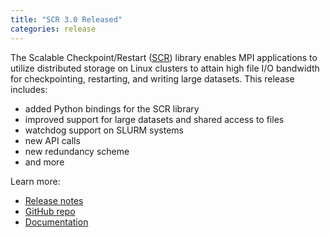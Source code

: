```yaml
---
title: "SCR 3.0 Released"
categories: release
---
```


The Scalable Checkpoint/Restart ([SCR](https://github.com/LLNL/scr)) library enables MPI applications to utilize distributed storage on Linux clusters to attain high file I/O bandwidth for checkpointing, restarting, and writing large datasets. This release includes:
- added Python bindings for the SCR library
- improved support for large datasets and shared access to files
- watchdog support on SLURM systems
- new API calls
- new redundancy scheme
- and more

Learn more:
- [Release notes](https://github.com/LLNL/scr/releases/tag/v3.0)
- [GitHub repo](https://github.com/LLNL/scr)
- [Documentation](https://scr.readthedocs.io/en/latest/)
